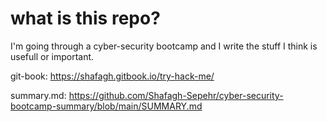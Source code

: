 # what is this repo?

I'm going through a cyber-security bootcamp and I write the stuff I think is usefull or important.

git-book: https://shafagh.gitbook.io/try-hack-me/

summary.md: https://github.com/Shafagh-Sepehr/cyber-security-bootcamp-summary/blob/main/SUMMARY.md
